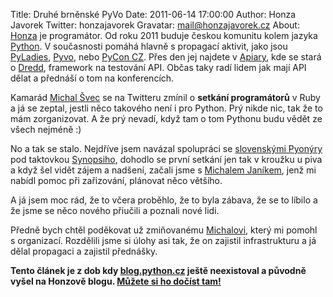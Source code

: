 Title: Druhé brněnské PyVo
Date: 2011-06-14 17:00:00
Author: Honza Javorek
Twitter: honzajavorek
Gravatar: mail@honzajavorek.cz
About: [Honza](http://honzajavorek.cz) je programátor. Od roku 2011 buduje českou komunitu kolem jazyka [Python](http://python.cz/). V současnosti pomáhá hlavně s propagací aktivit, jako jsou [PyLadies](http://pyladies.cz/), [Pyvo](http://pyvo.cz/), nebo [PyCon CZ](https://cz.pycon.org/). Přes den jej najdete v [Apiary](https://apiary.io/), kde se stará o [Dredd](https://github.com/apiaryio/dredd), framework na testování API. Občas taky radí lidem jak mají API dělat a přednáší o tom na konferencích.

Kamarád [Michal Švec](http://twitter.com/svecmichal) se na Twitteru zmínil o **setkání programátorů** v Ruby a já se zeptal, jestli něco takového není i pro Python. Prý nikde nic, tak že to mám zorganizovat. A že prý nevadí, když tam o tom Pythonu budu vědět ze všech nejméně :)

No a tak se stalo. Nejdříve jsem navázal spolupráci se [slovenskými Pyonýry](http://on.fb.me/pyoneers) pod taktovkou [Synopsiho](http://twitter.com/synopsi), dohodlo se první setkání jen tak v kroužku u piva a když šel vidět zájem a nadšení, začali jsme s [Michalem Janíkem](https://twitter.com/michaljanik), jenž mi nabídl pomoc při zařizování, plánovat něco většího.

A já jsem moc rád, že to včera proběhlo, že to byla zábava, že se to líbilo a že jsme se něco nového přiučili a poznali nové lidi.

Předně bych chtěl poděkovat už zmiňovanému [Michalovi](http://www.michaljanik.cz/), který mi pomohl s organizací. Rozdělili jsme si úlohy asi tak, že on zajistil infrastrukturu a já dělal propagaci a zajistil přednášky.

**Tento článek je z dob kdy [blog.python.cz](http://blog.python.cz) ještě neexistoval a původně vyšel na Honzově blogu. [Můžete si ho dočíst tam!](http://honzajavorek.cz/blog/druhe-brnenske-pyvo.html)**

